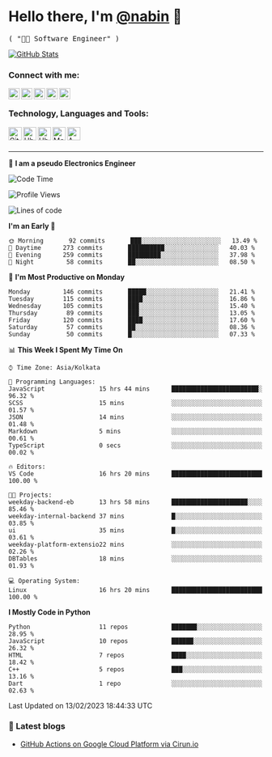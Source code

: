 <!-- <img src="profile_background.png" width="100%"> -->

<p>
  <h1>
    <b>Hello there, I'm <a href="https://github.com/nabin-nath">@nabin</a> 👋</b>
  </h1>
  <p>
    <samp>( "👨‍💻 Software Engineer" )</samp>
  </p>
</p>

<p>
  <a href="https://github.com/nabin-nath">
    <img alt="GitHub Stats" src="https://github-readme-stats.vercel.app/api?username=nabin-nath&show_icons=true&theme=dark&count_private=true&include_all_commits=false" />
  </a>
</p>

### Connect with me:

[<img align="left" alt="nabinnath | Website" width="22px" src="https://user-images.githubusercontent.com/55244069/206904166-939ff829-391e-4fb2-8d98-95ac7aaf22c0.png" />][website]
[<img align="left" alt="nabinnath | LinkedIn" width="22px" src="https://cdn.jsdelivr.net/npm/simple-icons@v3/icons/linkedin.svg" />][linkedin]
[<img align="left" alt="nabinnath | Medium" width="22px" src="https://cdn.jsdelivr.net/npm/simple-icons@v3/icons/medium.svg" />][medium]
[<img align="left" alt="nabinnath | Code Chef" width="22px" src="https://cdn.jsdelivr.net/npm/simple-icons@v3/icons/codechef.svg" />][codechef]
[<img align="left" alt="nabinnath | Twitter" width="22px" src="https://cdn.jsdelivr.net/npm/simple-icons@v3/icons/twitter.svg" />][twitter]

<br />

### Technology, Languages and Tools:

[<img align="left" title="git" alt="Git" width="26px" src="https://user-images.githubusercontent.com/55244069/152323251-ebc5bccf-6ea5-4725-ab92-2eb9b968938a.png" />][git]
[<img align="left" title="c++" alt="Ubuntu" width="26px" src="https://user-images.githubusercontent.com/55244069/152322009-974ab6c1-7e2b-46cd-8228-dc69799b9828.png" />][c++]
[<img align="left" title="react" alt="Ubuntu" width="26px" src="https://user-images.githubusercontent.com/55244069/152323669-c3b4ba4c-301b-4b64-a38d-6948e686abc6.png" />][react]
[<img align="left" title="mongodb" alt="MongoDB" width="26px" src="https://cdn.iconscout.com/icon/free/png-256/mongodb-3-1175138.png" />][mongodb]
[<img align="left" title="aws" alt="AWS" width="26px" src="https://cdn.icon-icons.com/icons2/2407/PNG/512/aws_icon_146074.png" />][aws]


<br />


<br />

---
🚀 **I am a pseudo Electronics Engineer**
<!--START_SECTION:waka-->
![Code Time](http://img.shields.io/badge/Code%20Time-401%20hrs%2058%20mins-blue)

![Profile Views](http://img.shields.io/badge/Profile%20Views-180-blue)

![Lines of code](https://img.shields.io/badge/From%20Hello%20World%20I%27ve%20Written-1%20Million%20lines%20of%20code-blue)

**I'm an Early 🐤** 

```text
🌞 Morning       92 commits       ███░░░░░░░░░░░░░░░░░░░░░░   13.49 % 
🌆 Daytime      273 commits       ██████████░░░░░░░░░░░░░░░   40.03 % 
🌃 Evening      259 commits       █████████░░░░░░░░░░░░░░░░   37.98 % 
🌙 Night         58 commits       ██░░░░░░░░░░░░░░░░░░░░░░░   08.50 % 

```
📅 **I'm Most Productive on Monday** 

```text
Monday         146 commits       █████░░░░░░░░░░░░░░░░░░░░   21.41 % 
Tuesday        115 commits       ████░░░░░░░░░░░░░░░░░░░░░   16.86 % 
Wednesday      105 commits       ███░░░░░░░░░░░░░░░░░░░░░░   15.40 % 
Thursday        89 commits       ███░░░░░░░░░░░░░░░░░░░░░░   13.05 % 
Friday         120 commits       ████░░░░░░░░░░░░░░░░░░░░░   17.60 % 
Saturday        57 commits       ██░░░░░░░░░░░░░░░░░░░░░░░   08.36 % 
Sunday          50 commits       █░░░░░░░░░░░░░░░░░░░░░░░░   07.33 % 

```


📊 **This Week I Spent My Time On** 

```text
⌚︎ Time Zone: Asia/Kolkata

💬 Programming Languages: 
JavaScript               15 hrs 44 mins      ████████████████████████░   96.32 % 
SCSS                     15 mins             ░░░░░░░░░░░░░░░░░░░░░░░░░   01.57 % 
JSON                     14 mins             ░░░░░░░░░░░░░░░░░░░░░░░░░   01.48 % 
Markdown                 5 mins              ░░░░░░░░░░░░░░░░░░░░░░░░░   00.61 % 
TypeScript               0 secs              ░░░░░░░░░░░░░░░░░░░░░░░░░   00.02 % 

🔥 Editors: 
VS Code                  16 hrs 20 mins      █████████████████████████   100.00 % 

🐱‍💻 Projects: 
weekday-backend-eb       13 hrs 58 mins      █████████████████████░░░░   85.46 % 
weekday-internal-backend 37 mins             █░░░░░░░░░░░░░░░░░░░░░░░░   03.85 % 
ui                       35 mins             █░░░░░░░░░░░░░░░░░░░░░░░░   03.61 % 
weekday-platform-extensio22 mins             ░░░░░░░░░░░░░░░░░░░░░░░░░   02.26 % 
DBTables                 18 mins             ░░░░░░░░░░░░░░░░░░░░░░░░░   01.93 % 

💻 Operating System: 
Linux                    16 hrs 20 mins      █████████████████████████   100.00 % 

```

**I Mostly Code in Python** 

```text
Python                   11 repos            ███████░░░░░░░░░░░░░░░░░░   28.95 % 
JavaScript               10 repos            ██████░░░░░░░░░░░░░░░░░░░   26.32 % 
HTML                     7 repos             ████░░░░░░░░░░░░░░░░░░░░░   18.42 % 
C++                      5 repos             ███░░░░░░░░░░░░░░░░░░░░░░   13.16 % 
Dart                     1 repo              ░░░░░░░░░░░░░░░░░░░░░░░░░   02.63 % 

```



 Last Updated on 13/02/2023 18:44:33 UTC
<!--END_SECTION:waka-->

### 📕 Latest blogs

<!-- BLOG-POST-LIST:START -->
- [GitHub Actions on Google Cloud Platform via Cirun.io](https://medium.com/@nabinnath9/github-actions-on-google-cloud-platform-via-cirun-io-28a36c3b1c22?source=rss-51e400dd2d27------2)
<!-- BLOG-POST-LIST:END -->


[vscode]: https://code.visualstudio.com/
[javascript]: https://www.w3schools.com/js/DEFAULT.asp
[nodejs]: https://nodejs.org/en/
[mongodb]: https://www.mongodb.com/
[gremlin]: https://tinkerpop.apache.org/
[java]: https://www.java.com/en/
[php]: https://www.php.net/
[golang]: https://go.dev/
[typescript]: https://www.typescriptlang.org/
[mysql]: https://www.mysql.com/
[neo4j]: https://neo4j.com/
[arangodb]: https://www.arangodb.com/
[ubuntu]: https://ubuntu.com/
[phpstrom]: https://www.jetbrains.com/phpstorm/
[intellij]: https://www.jetbrains.com/idea/
[pycharm]: https://www.jetbrains.com/pycharm/
[goland]: https://www.jetbrains.com/go/
[kubernetes]: https://kubernetes.io/
[terraform]: https://www.hashicorp.com/products/terraform
[laravel]: https://laravel.com/
[express]: https://expressjs.com/
[flask]: https://flask.palletsprojects.com/en/2.0.x/
[python]: https://www.python.org/
[spring]: https://spring.io/projects/spring-boot
[redis]: https://redis.io/
[docker]: https://www.docker.com/
[aws]: https://aws.amazon.com/
[socketIO]: https://socket.io/
[kafka]: https://kafka.apache.org/
[plsql]: https://www.postgresql.org/
[git]: https://git-scm.com/
[elasticsearch]: https://git-scm.com/
[kibana]: https://git-scm.com/
[website]: http://nabin-nath.github.io/
[medium]: https://medium.com/@nabinnath9/
[codechef]: http://codechef.com/users/nabinnath9/
[twitter]: https://twitter.com/nabin_nath9
[facebook]: https://www.facebook.com/people/Nabin-Nath/100006391395983/
[linkedin]: https://www.linkedin.com/in/nabinnath9/
[c++]: https://www.cplusplus.com/reference/
[react]: https://reactjs.org/

